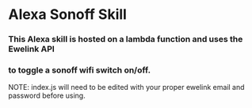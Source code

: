 # Alexa Sonoff Skill
### This Alexa skill is hosted on a lambda function and uses the Ewelink API
### to toggle a sonoff wifi switch on/off. 
NOTE: index.js will need to be edited with your proper ewelink email and password before using. 
